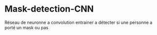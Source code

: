 # Mask-detection-CNN
Réseau de neuronne a convolution entrainer a détecter si une personne a porté un mask ou pas
